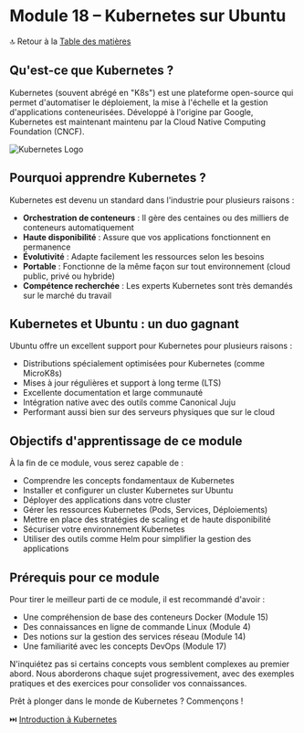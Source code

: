 # Module 18 – Kubernetes sur Ubuntu

🔝 Retour à la [Table des matières](#table-des-matières)

## Qu'est-ce que Kubernetes ?

Kubernetes (souvent abrégé en "K8s") est une plateforme open-source qui permet d'automatiser le déploiement, la mise à l'échelle et la gestion d'applications conteneurisées. Développé à l'origine par Google, Kubernetes est maintenant maintenu par la Cloud Native Computing Foundation (CNCF).

![Kubernetes Logo](https://placeholder-image.com/kubernetes-logo.png)

## Pourquoi apprendre Kubernetes ?

Kubernetes est devenu un standard dans l'industrie pour plusieurs raisons :

- **Orchestration de conteneurs** : Il gère des centaines ou des milliers de conteneurs automatiquement
- **Haute disponibilité** : Assure que vos applications fonctionnent en permanence
- **Évolutivité** : Adapte facilement les ressources selon les besoins
- **Portable** : Fonctionne de la même façon sur tout environnement (cloud public, privé ou hybride)
- **Compétence recherchée** : Les experts Kubernetes sont très demandés sur le marché du travail

## Kubernetes et Ubuntu : un duo gagnant

Ubuntu offre un excellent support pour Kubernetes pour plusieurs raisons :

- Distributions spécialement optimisées pour Kubernetes (comme MicroK8s)
- Mises à jour régulières et support à long terme (LTS)
- Excellente documentation et large communauté
- Intégration native avec des outils comme Canonical Juju
- Performant aussi bien sur des serveurs physiques que sur le cloud

## Objectifs d'apprentissage de ce module

À la fin de ce module, vous serez capable de :

- Comprendre les concepts fondamentaux de Kubernetes
- Installer et configurer un cluster Kubernetes sur Ubuntu
- Déployer des applications dans votre cluster
- Gérer les ressources Kubernetes (Pods, Services, Déploiements)
- Mettre en place des stratégies de scaling et de haute disponibilité
- Sécuriser votre environnement Kubernetes
- Utiliser des outils comme Helm pour simplifier la gestion des applications

## Prérequis pour ce module

Pour tirer le meilleur parti de ce module, il est recommandé d'avoir :

- Une compréhension de base des conteneurs Docker (Module 15)
- Des connaissances en ligne de commande Linux (Module 4)
- Des notions sur la gestion des services réseau (Module 14)
- Une familiarité avec les concepts DevOps (Module 17)

N'inquiétez pas si certains concepts vous semblent complexes au premier abord. Nous aborderons chaque sujet progressivement, avec des exemples pratiques et des exercices pour consolider vos connaissances.

Prêt à plonger dans le monde de Kubernetes ? Commençons !

⏭️ [Introduction à Kubernetes](/06-developpement-devops/module-18-kubernetes/01-introduction-architecture.md)
